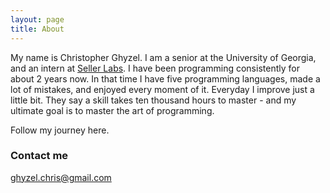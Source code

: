 ```yaml
---
layout: page
title: About
---
```


My name is Christopher Ghyzel. I am a senior at the University of Georgia, and an intern at [Seller Labs](http://sellerlabs.com). I have been programming consistently for about 2 years now. In that time I have five programming languages, made a lot of mistakes, and enjoyed every moment of it. Everyday I improve just a little bit. They say a skill takes ten thousand hours to master - and my ultimate goal is to master the art of programming.

Follow my journey here.

### Contact me

[ghyzel.chris@gmail.com](mailto:ghyzel.chris@gmai.com)
